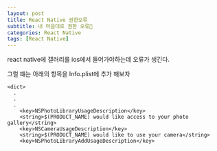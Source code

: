 ```yaml
---
layout: post
title: React Native 권한오류
subtitle: 내 마음대로 권한 오류
categories: React Native
tags: [React Native]
---
```


react native에 갤러리를 ios에서 들어가야하는데 오류가 생긴다.

그럴 떄는 아래의 항목을 Info.plist에 추가 해보자

```
<dict>
  .
  .
  .
	<key>NSPhotoLibraryUsageDescription</key>
    <string>$(PRODUCT_NAME) would like access to your photo gallery</string>
    <key>NSCameraUsageDescription</key>
    <string>$(PRODUCT_NAME) would like to use your camera</string>
    <key>NSPhotoLibraryAddUsageDescription</key>
 ```
